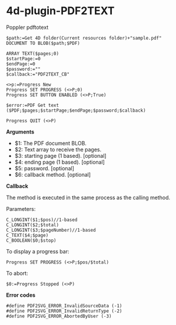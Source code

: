 # 4d-plugin-PDF2TEXT
Poppler pdftotext

```
$path:=Get 4D folder(Current resources folder)+"sample.pdf"
DOCUMENT TO BLOB($path;$PDF)

ARRAY TEXT($pages;0)
$startPage:=0
$endPage:=0
$password:=""
$callback:="PDF2TEXT_CB"

<>p:=Progress New 
Progress SET PROGRESS (<>P;0)
Progress SET BUTTON ENABLED (<>P;True)

$error:=PDF Get text ($PDF;$pages;$startPage;$endPage;$password;$callback)

Progress QUIT (<>P)
```

**Arguments**

* $1: The PDF document BLOB.
* $2: Text array to receive the pages.
* $3: starting page (1 based). [optional]
* $4: ending page (1 based). [optional]
* $5: password. [optional]
* $6: callback method. [optional]

**Callback**

The method is executed in the same process as the calling method.

Parameters:

```
C_LONGINT($1;$pos)//1-based
C_LONGINT($2;$total)
C_LONGINT($3;$pageNumber)//1-based
C_TEXT($4;$page)
C_BOOLEAN($0;$stop)
```

To display a progress bar:

```
Progress SET PROGRESS (<>P;$pos/$total)
```

To abort:

```
$0:=Progress Stopped (<>P)
```

**Error codes**

```
#define PDF2SVG_ERROR_InvalidSourceData (-1)
#define PDF2SVG_ERROR_InvalidReturnType (-2)
#define PDF2SVG_ERROR_AbortedByUser (-3)
```
